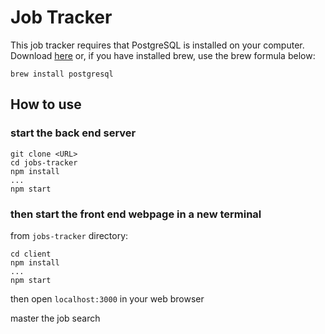 # Job Tracker
This job tracker requires that PostgreSQL is installed on your computer. Download [here](https://www.postgresql.org/download/) or, if you have installed brew, use the brew formula below:
```
brew install postgresql
```

## How to use

### start the back end server
 ```
 git clone <URL>
 cd jobs-tracker
 npm install
 ...
 npm start
 ```

 ### then start the front end webpage in a new terminal
 from `jobs-tracker` directory:

 ```
 cd client
 npm install
 ...
 npm start
 ```

 then open `localhost:3000` in your web browser

 master the job search

